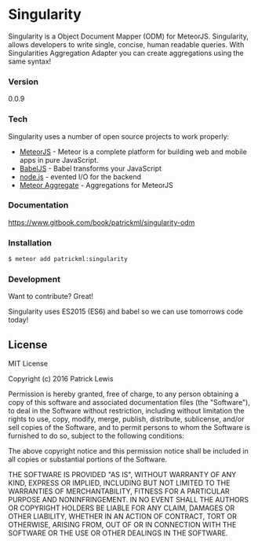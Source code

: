 # Singularity

Singularity is a Object Document Mapper (ODM) for MeteorJS. Singularity, allows developers to write single, concise, human readable queries. With Singularities Aggregation Adapter you can create aggregations using the same syntax!

### Version
0.0.9

### Tech

Singularity uses a number of open source projects to work properly:

* [MeteorJS] - Meteor is a complete platform for building web and mobile apps in pure JavaScript.
* [BabelJS] - Babel transforms your JavaScript
* [node.js] - evented I/O for the backend
* [Meteor Aggregate] - Aggregations for MeteorJS

### Documentation
https://www.gitbook.com/book/patrickml/singularity-odm

### Installation

```sh
$ meteor add patrickml:singularity
```


### Development

Want to contribute? Great!

Singularity uses ES2015 (ES6) and babel so we can use tomorrows code today!

License
----

MIT License

Copyright (c) 2016 Patrick Lewis

Permission is hereby granted, free of charge, to any person obtaining a copy
of this software and associated documentation files (the "Software"), to deal
in the Software without restriction, including without limitation the rights
to use, copy, modify, merge, publish, distribute, sublicense, and/or sell
copies of the Software, and to permit persons to whom the Software is
furnished to do so, subject to the following conditions:

The above copyright notice and this permission notice shall be included in all
copies or substantial portions of the Software.

THE SOFTWARE IS PROVIDED "AS IS", WITHOUT WARRANTY OF ANY KIND, EXPRESS OR
IMPLIED, INCLUDING BUT NOT LIMITED TO THE WARRANTIES OF MERCHANTABILITY,
FITNESS FOR A PARTICULAR PURPOSE AND NONINFRINGEMENT. IN NO EVENT SHALL THE
AUTHORS OR COPYRIGHT HOLDERS BE LIABLE FOR ANY CLAIM, DAMAGES OR OTHER
LIABILITY, WHETHER IN AN ACTION OF CONTRACT, TORT OR OTHERWISE, ARISING FROM,
OUT OF OR IN CONNECTION WITH THE SOFTWARE OR THE USE OR OTHER DEALINGS IN THE
SOFTWARE.


   [dill]: <https://github.com/joemccann/dillinger>
   [node.js]: <http://nodejs.org>
   [BabelJS]: <http://babeljs.com>
   [MeteorJS]: <http://meteor.com>
   [Meteor Aggregate]: <https://github.com/meteorhacks/meteor-aggregate>
